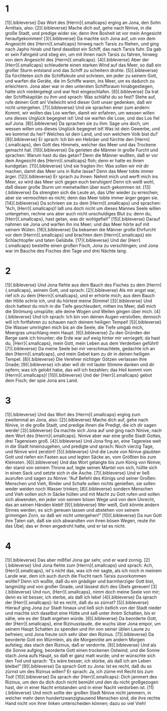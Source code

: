 # 1 
[1]{.bibleverse} Das Wort des [Herrn]{.smallcaps} erging an Jona, den Sohn Amittais, also: 
[2]{.bibleverse} Mache dich auf, gehe nach Ninive, in die große Stadt, und predige wider sie; denn ihre Bosheit ist vor mein Angesicht heraufgekommen! 
[3]{.bibleverse} Da machte sich Jona auf, um von dem Angesicht des [Herrn]{.smallcaps} hinweg nach Tarsis zu fliehen, und ging nach Japho hinab und fand daselbst ein Schiff, das nach Tarsis fuhr. Da gab er sein Fahrgeld und stieg ein, um mit ihnen nach Tarsis zu fahren, hinweg von dem Angesicht des [Herrn]{.smallcaps}. 
[4]{.bibleverse} Aber der [Herr]{.smallcaps} schleuderte einen starken Wind auf das Meer, so daß ein großer Sturm entstand und das Schiff zu scheitern drohte. 
[5]{.bibleverse} Da fürchteten sich die Schiffsleute und schrieen, ein jeder zu seinem Gott, und warfen die Geräte, die im Schiffe waren, ins Meer, um es dadurch zu erleichtern. Jona aber war in den untersten Schiffsraum hinabgestiegen, hatte sich niedergelegt und war fest eingeschlafen. 
[6]{.bibleverse} Da trat der Schiffskapitän zu ihm und sprach: Was schläfst du so fest? Stehe auf, rufe deinen Gott an! Vielleicht wird dieser Gott unser gedenken, daß wir nicht untergehen. 
[7]{.bibleverse} Und sie sprachen einer zum andern: Kommt, wir wollen das Los werfen, damit wir erfahren, um wessen willen uns dieses Unglück begegnet ist! Und sie warfen die Lose, und das Los fiel auf Jona. 
[8]{.bibleverse} Da sprachen sie zu ihm: Sage uns doch, um wessen willen uns dieses Unglück begegnet ist! Was ist dein Gewerbe, und wo kommst du her? Welches ist dein Land, und von welchem Volk bist du? 
[9]{.bibleverse} Er sprach: Ich bin ein Hebräer und fürchte den [Herrn]{.smallcaps}, den Gott des Himmels, welcher das Meer und das Trockene gemacht hat. 
[10]{.bibleverse} Da gerieten die Männer in große Furcht und sprachen: Warum hast du das getan? Denn die Männer wußten, daß er vor dem Angesicht des [Herrn]{.smallcaps} floh; denn er hatte es ihnen kundgetan. 
[11]{.bibleverse} Und sie fragten ihn: Was sollen wir mit dir machen, damit das Meer uns in Ruhe lasse? Denn das Meer tobte immer ärger. 
[12]{.bibleverse} Er sprach zu ihnen: Nehmt mich und werft mich ins Meer, so wird das Meer sich gegen euch beruhigen! Denn ich weiß wohl, daß dieser große Sturm um meinetwillen über euch gekommen ist. 
[13]{.bibleverse} Da strengten sich die Leute an, das Ufer wieder zu erreichen; aber sie vermochten es nicht; denn das Meer tobte immer ärger gegen sie. 
[14]{.bibleverse} Da schrieen sie zu dem [Herrn]{.smallcaps} und sprachen: “Ach, [Herr]{.smallcaps}! laß uns doch nicht um dieses Mannes Seele willen untergehen, rechne uns aber auch nicht unschuldiges Blut zu; denn du, [Herr]{.smallcaps}, hast getan, was dir wohlgefiel!” 
[15]{.bibleverse} Darauf nahmen sie Jona und warfen ihn ins Meer; und das Meer hörte auf mit seinem Wüten. 
[16]{.bibleverse} Da bekamen die Männer große Ehrfurcht vor dem [Herrn]{.smallcaps} und brachten dem [Herrn]{.smallcaps} ein Schlachtopfer und taten Gelübde. 
[17]{.bibleverse} Und der [Herr]{.smallcaps} bestellte einen großen Fisch, Jona zu verschlingen; und Jona war im Bauche des Fisches drei Tage und drei Nächte lang. 

# 2 
[1]{.bibleverse} Und Jona flehte aus dem Bauch des Fisches zu dem [Herrn]{.smallcaps}, seinem Gott, und sprach: 
[2]{.bibleverse} Als mir angst war, rief ich zu dem [Herrn]{.smallcaps}, und er erhörte mich; aus dem Bauch der Hölle schrie ich, und du hörtest meine Stimme! 
[3]{.bibleverse} Und doch hattest du mich in die Tiefe geschleudert, mitten ins Meer, daß mich die Strömung umspülte; alle deine Wogen und Wellen gingen über mich. 
[4]{.bibleverse} Und ich sprach: Ich bin von deinen Augen verstoßen; dennoch will ich fortfahren zu schauen nach deinem heiligen Tempel! 
[5]{.bibleverse} Die Wasser umringten mich bis an die Seele, die Tiefe umgab mich, Meergras umschlang mein Haupt. 
[6]{.bibleverse} Zu den Gründen der Berge sank ich hinunter; die Erde war auf ewig hinter mir verriegelt; da hast du, [Herr]{.smallcaps}, mein Gott, mein Leben aus dem Verderben geführt! 
[7]{.bibleverse} Da meine Seele bei mir verschmachtete, gedachte ich an den [Herrn]{.smallcaps}, und mein Gebet kam zu dir in deinen heiligen Tempel. 
[8]{.bibleverse} Die Verehrer nichtiger Götzen verlassen ihre Gnade; 
[9]{.bibleverse} ich aber will dir mit lauter Stimme danken und dir opfern; was ich gelobt habe, das will ich bezahlen; das Heil kommt vom [Herrn]{.smallcaps}! 
[10]{.bibleverse} Und der [Herr]{.smallcaps} gebot dem Fisch; der spie Jona ans Land. 

# 3 
[1]{.bibleverse} Und das Wort des [Herrn]{.smallcaps} erging zum zweitenmal an Jona, also: 
[2]{.bibleverse} Mache dich auf, gehe nach Ninive, in die große Stadt, und predige ihnen die Predigt, die ich dir sagen werde! 
[3]{.bibleverse} Da machte sich Jona auf und ging nach Ninive, nach dem Wort des [Herrn]{.smallcaps}. Ninive aber war eine große Stadt Gottes, drei Tagereisen groß. 
[4]{.bibleverse} Und Jona fing an, eine Tagereise weit in die Stadt hineinzugehen, und predigte und sprach: Noch vierzig Tage, und Ninive wird zerstört! 
[5]{.bibleverse} Und die Leute von Ninive glaubten Gott und riefen ein Fasten aus und legten Säcke an, vom Größten bis zum Kleinsten. 
[6]{.bibleverse} Und das Wort gelangte bis zum König von Ninive; der stand von seinem Throne auf, legte seinen Mantel von sich, hüllte sich in einen Sack und setzte sich in die Asche. 
[7]{.bibleverse} Und er ließ ausrufen und sagen zu Ninive: “Auf Befehl des Königs und seiner Großen: Menschen und Vieh, Rinder und Schafe sollen nichts genießen, sie sollen weder weiden noch Wasser trinken; 
[8]{.bibleverse} sondern Menschen und Vieh sollen sich in Säcke hüllen und mit Macht zu Gott rufen und sollen sich abwenden, ein jeder von seinem bösen Wege und von dem Unrecht, das an seinen Händen klebt! 
[9]{.bibleverse} Wer weiß, Gott könnte andern Sinnes werden, es sich gereuen lassen und abstehen von seinem grimmigen Zorn, so daß wir nicht untergehen!” 
[10]{.bibleverse} Da nun Gott ihre Taten sah, daß sie sich abwandten von ihren bösen Wegen, reute ihn das Übel, das er ihnen angedroht hatte, und er tat es nicht. 

# 4 
[1]{.bibleverse} Das aber mißfiel Jona gar sehr, und er ward zornig. 
[2]{.bibleverse} Und Jona flehte zum [Herrn]{.smallcaps} und sprach: Ach, [Herr]{.smallcaps}, ist's nicht das, was ich mir sagte, als ich noch in meinem Lande war, dem ich auch durch die Flucht nach Tarsis zuvorkommen wollte? Denn ich wußte, daß du ein gnädiger und barmherziger Gott bist, langmütig und von großer Gnade, und lässest dich des Übels gereuen! 
[3]{.bibleverse} Und nun, [Herr]{.smallcaps}, nimm doch meine Seele von mir; denn es ist besser, ich sterbe, als daß ich lebe! 
[4]{.bibleverse} Da sprach der [Herr]{.smallcaps}: Ist es recht, daß du so zürnst? 
[5]{.bibleverse} Hierauf ging Jona zur Stadt hinaus und ließ sich östlich von der Stadt nieder und machte sich daselbst eine Hütte und saß unter ihrem Schatten, bis er sähe, wie es der Stadt ergehen würde. 
[6]{.bibleverse} Da beorderte Gott, der [Herr]{.smallcaps}, eine Rizinusstaude, die wuchs über Jona empor, um seinem Haupt Schatten zu spenden und ihn von seiner üblen Laune zu befreien; und Jona freute sich sehr über den Rizinus. 
[7]{.bibleverse} Da beorderte Gott ein Würmlein, als die Morgenröte am andern Morgen aufstieg; das stach den Rizinus, daß er verdorrte. 
[8]{.bibleverse} Und als die Sonne aufging, beorderte Gott einen trockenen Ostwind, und die Sonne stach Jona aufs Haupt, so daß er ganz matt wurde; und er wünschte sich den Tod und sprach: “Es wäre besser, ich stürbe, als daß ich am Leben bleibe!” 
[9]{.bibleverse} Da sprach Gott zu Jona: Ist es recht, daß du so zürnst um des Rizinus willen? Er sprach: Ja, ich zürne mit Recht bis zum Tod! 
[10]{.bibleverse} Da sprach der [Herr]{.smallcaps}: Dich jammert des Rizinus, um den du dich doch nicht bemüht und den du nicht großgezogen hast, der in einer Nacht entstanden und in einer Nacht verdorben ist. 
[11]{.bibleverse} Und mich sollte der großen Stadt Ninive nicht jammern, in welcher mehr denn hundertzwanzigtausend Menschen sind, die ihre rechte Hand nicht von ihrer linken unterscheiden können; dazu so viel Vieh! 